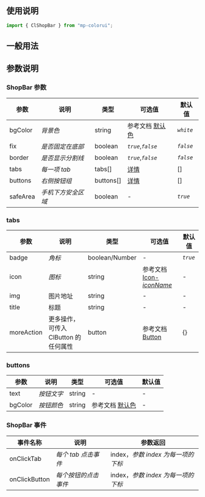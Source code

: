 ## 使用说明

```jsx
import { ClShopBar } from "mp-colorui";
```

## 一般用法

<CodeShow componentName='shopBar' />

## 参数说明

### ShopBar 参数

| 参数     | 说明               | 类型      | 可选值                                        | 默认值    |
| -------- | ------------------ | --------- | --------------------------------------------- | --------- |
| bgColor  | _背景色_           | string    | 参考文档 [默认色](/mp-colorui-doc/home/color) | _`white`_ |
| fix      | _是否固定在底部_   | boolean   | _`true`_,_`false`_                            | _`false`_ |
| border   | _是否显示分割线_   | boolean   | _`true`_,_`false`_                            | _`false`_ |
| tabs     | _每一项 tab_       | tabs[]    | [详情](/mp-colorui-doc/view/shopBar#tabs)     | []        |
| buttons  | _右侧按钮组_       | buttons[] | [详情](/mp-colorui-doc/view/shopBar#buttons)  | []        |
| safeArea | _手机下方安全区域_ | boolean   | -                                             | _`true`_  |

### tabs

| 参数       | 说明                                 | 类型           | 可选值                                                         | 默认值   |
| ---------- | ------------------------------------ | -------------- | -------------------------------------------------------------- | -------- |
| badge      | _角标_                               | boolean/Number | -                                                              | _`true`_ |
| icon       | _图标_                               | string         | 参考文档 [Icon-_iconName_](/mp-colorui-doc/base/icon#iconname) | -        |
| img        | 图片地址                             | string         | -                                                              | -        |
| title      | 标题                                 | string         | -                                                              | -        |
| moreAction | 更多操作，可传入 ClButton 的任何属性 | button         | 参考文档 [Button](/mp-colorui-doc/base/button)                 | {}       |

### buttons

| 参数    | 说明       | 类型   | 可选值                                        | 默认值 |
| ------- | ---------- | ------ | --------------------------------------------- | ------ |
| text    | _按钮文字_ | string | -                                             | -      |
| bgColor | _按钮颜色_ | string | 参考文档 [默认色](/mp-colorui-doc/home/color) | -      |

### ShopBar 事件

| 事件名称      | 说明                 | 参数返回                           |
| ------------- | -------------------- | ---------------------------------- |
| onClickTab    | _每个 tab 点击事件_  | index，_参数 index 为每一项的下标_ |
| onClickButton | _每个按钮的点击事件_ | index，_参数 index 为每一项的下标_ |

<FloatPhone url="https://yinliangdream.github.io/mp-colorui-h5-demo/#/pages/components/shopBar/index" />
